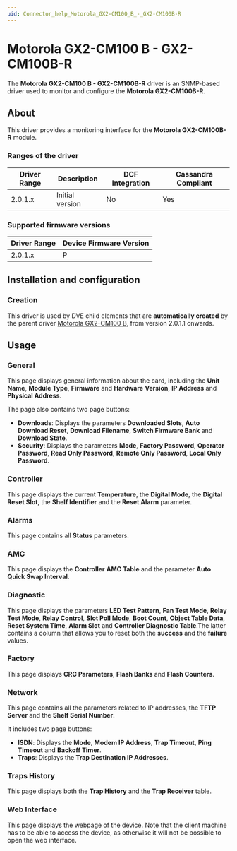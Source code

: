 ```yaml
---
uid: Connector_help_Motorola_GX2-CM100_B_-_GX2-CM100B-R
---
```


# Motorola GX2-CM100 B - GX2-CM100B-R

The **Motorola GX2-CM100 B - GX2-CM100B-R** driver is an SNMP-based driver used to monitor and configure the **Motorola GX2-CM100B-R**.

## About

This driver provides a monitoring interface for the **Motorola GX2-CM100B-R** module.

### Ranges of the driver

| **Driver Range** | **Description** | **DCF Integration** | **Cassandra Compliant** |
|------------------|-----------------|---------------------|-------------------------|
| 2.0.1.x          | Initial version | No                  | Yes                     |

### Supported firmware versions

| **Driver Range** | **Device Firmware Version** |
|------------------|-----------------------------|
| 2.0.1.x          | P                           |

## Installation and configuration

### Creation

This driver is used by DVE child elements that are **automatically created** by the parent driver [Motorola GX2-CM100 B](xref:Connector_help_Motorola_GX2-CM100_B), from version 2.0.1.1 onwards.

## Usage

### General

This page displays general information about the card, including the **Unit Name**, **Module Type**, **Firmware** and **Hardware** **Version**, **IP Address** and **Physical Address**.

The page also contains two page buttons:

- **Downloads**: Displays the parameters **Downloaded Slots**, **Auto Download Reset**, **Download Filename**, **Switch Firmware Bank** and **Download State**.
- **Security**: Displays the parameters **Mode**, **Factory Password**, **Operator Password**, **Read Only Password**, **Remote Only Password**, **Local Only Password**.

### Controller

This page displays the current **Temperature**, the **Digital Mode**, the **Digital Reset Slot**, the **Shelf Identifier** and the **Reset Alarm** parameter.

### Alarms

This page contains all **Status** parameters.

### AMC

This page displays the **Controller** **AMC Table** and the parameter **Auto Quick Swap Interval**.

### Diagnostic

This page displays the parameters **LED Test Pattern**, **Fan Test Mode**, **Relay Test Mode**, **Relay Control**, **Slot Poll Mode**, **Boot Count**, **Object Table Data**, **Reset System Time**, **Alarm Slot** and **Controller Diagnostic Table**.The latter contains a column that allows you to reset both the **success** and the **failure** values.

### Factory

This page displays **CRC Parameters**, **Flash Banks** and **Flash Counters**.

### Network

This page contains all the parameters related to IP addresses, the **TFTP Server** and the **Shelf Serial Number**.

It includes two page buttons:

- **ISDN**: Displays the **Mode**, **Modem IP Address**, **Trap Timeout**, **Ping Timeout** and **Backoff Timer**.
- **Traps**: Displays the **Trap Destination IP Addresses**.

### Traps History

This page displays both the **Trap History** and the **Trap Receiver** table.

### Web Interface

This page displays the webpage of the device. Note that the client machine has to be able to access the device, as otherwise it will not be possible to open the web interface.
